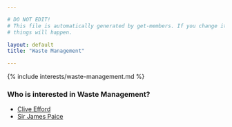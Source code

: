 ```yaml
---

# DO NOT EDIT!
# This file is automatically generated by get-members. If you change it, bad
# things will happen.

layout: default
title: "Waste Management"

---
```


{% include interests/waste-management.md %}

### Who is interested in Waste Management?


* [Clive Efford](members/clive-efford.html)
* [Sir James Paice](members/sir-james-paice.html)
